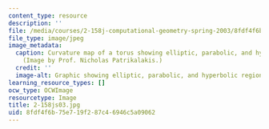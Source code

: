 ```yaml
---
content_type: resource
description: ''
file: /media/courses/2-158j-computational-geometry-spring-2003/8fdf4f6b75e719f287c46946c5a09062_2-158js03.jpg
file_type: image/jpeg
image_metadata:
  caption: Curvature map of a torus showing elliptic, parabolic, and hyperbolic regions.
    (Image by Prof. Nicholas Patrikalakis.)
  credit: ''
  image-alt: Graphic showing elliptic, parabolic, and hyperbolic regions.
learning_resource_types: []
ocw_type: OCWImage
resourcetype: Image
title: 2-158js03.jpg
uid: 8fdf4f6b-75e7-19f2-87c4-6946c5a09062
---
```

